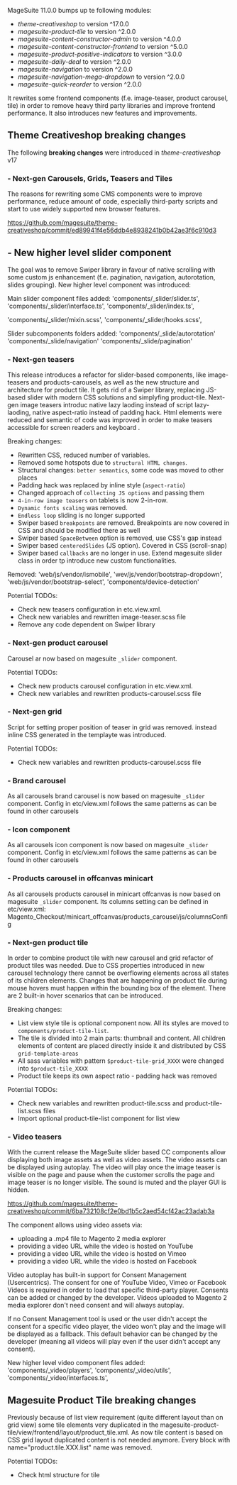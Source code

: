 MageSuite 11.0.0 bumps up te following modules:
* *theme-creativeshop* to version ^17.0.0
* *magesuite-product-tile* to version ^2.0.0
* *magesuite-content-constructor-admin* to version ^4.0.0
* *magesuite-content-constructor-frontend* to version ^5.0.0
* *magesuite-product-positive-indicators* to version ^3.0.0
* *magesuite-daily-deal* to version ^2.0.0
* *magesuite-navigation* to version ^2.0.0
* *magesuite-navigation-mega-dropdown* to version ^2.0.0
* *magesuite-quick-reorder* to version ^2.0.0

It rewrites some frontend components (f.e. image-teaser, product carousel, tile) in order to remove heavy third party libraries and improve frontend performance. It also introduces new features and improvements.

###
## **Theme Creativeshop breaking changes**

The following **breaking changes** were introduced in *theme-creativeshop* v17


### - Next-gen Carousels, Grids, Teasers and Tiles

The reasons for rewriting some CMS components were to improve performance, reduce amount of code, especially third-party scripts and start to use widely supported new browser features.

https://github.com/magesuite/theme-creativeshop/commit/ed89941f4e56ddb4e8938241b0b42ae3f6c910d3

## - New higher level slider component

The goal was to remove Swiper library in favour of native scrolling with some custom js enhancement (f.e. pagination, navigation, autorotation, slides grouping). New higher level component was introduced:

Main slider component files added: 
'components/_slider/slider.ts',
'components/_slider/interface.ts',
'components/_slider/index.ts',

'components/_slider/mixin.scss',
'components/_slider/hooks.scss',

Slider subcomponents folders added: 
'components/_slide/autorotation'
'components/_slide/navigation'
'components/_slide/pagination'

### - Next-gen teasers

This release introduces a refactor for slider-based components, like image-teasers and products-carousels, as well as the new structure and architecture for product tile. It gets rid of a Swiper library, replacing JS-based slider with modern CSS solutions and simplyfing product-tile. Next-gen image teasers introduc native lazy laoding instead of script lazy-laoding, native aspect-ratio instead of padding hack. Html elements were reduced and semantic of code was improved in order to make teasers accessible for screen readers and keyboard .

Breaking changes:
* Rewritten CSS, reduced number of variables.
* Removed some hotspots due to `structural HTML changes`.
* Structural changes: `better semantics`, some code was moved to other places
* Padding hack was replaced by inline style (`aspect-ratio`)
* Changed approach of `collecting JS options` and passing them
* `4-in-row image teasers` on tablets is now 2-in-row.
* `Dynamic fonts scaling` was removed.
* `Endless loop` sliding is no longer supported
* Swiper based `breakpoints` are removed. Breakpoints are now covered in CSS and should be modified there as well
* Swiper based `SpaceBetween` option is removed, use CSS's gap instead
* Swiper based `centeredSlides` (JS option). Covered in CSS (scroll-snap)
* Swiper based `callbacks` are no longer in use. Extend magesuite slider class in order tp introduce new custom functionalities.

Removed: 
'web/js/vendor/ismobile',
'wev/js/vendor/bootstrap-dropdown',
'web/js/vendor/bootstrap-select',
'components/device-detection'

Potential TODOs: 
- Check new teasers configuration in etc.view.xml. 
- Check new variables and rewritten image-teaser.scss file 
- Remove any code dependent on Swiper library 

### - Next-gen product carousel

Carousel ar now based on magesuite `_slider` component.

Potential TODOs: 
- Check new products carousel configuration in etc.view.xml. 
- Check new variables and rewritten products-carousel.scss file 

### - Next-gen grid
Script for setting proper position of teaser in grid was removed. instead inline CSS generated in the templayte was introduced.

Potential TODOs: 
- Check new variables and rewritten products-carousel.scss file 

### - Brand carousel
As all carousels brand carousel is now based on magesuite `_slider` component. Config in etc/view.xml follows the same patterns as can be found in other carousels

### - Icon component
As all carousels icon component is now based on magesuite `_slider` component. Config in etc/view.xml follows the same patterns as can be found in other carousels

### - Products carousel in offcanvas minicart
As all carousels products carousel in minicart offcanvas is now based on magesuite `_slider` component. Its columns setting can be defined in etc/view.xml: Magento_Checkout/minicart_offcanvas/products_carousel/js/columnsConfig

### - Next-gen product tile
In order to combine product tile with new carousel and grid refactor of product tiles was needed. Due to CSS properties introduced in new carousel technology there cannot be overflowing elements across all states of its children elements. Changes that are happening on product tile during mouse hovers must happen within the bounding box of the element. There are 2 built-in hover scenarios that can be introduced.

Breaking changes:
* List view style tile is optional component now. All its styles are moved to `components/product-tile-list`.
* The tile is divided into 2 main parts: thumbnail and content. All children elements of content are placed directly inside it and distributed by CSS `grid-template-areas`
* All sass variables with pattern `$product-tile-grid_XXXX` were changed into `$product-tile_XXXX`
* Product tile keeps its own aspect ratio - padding hack was removed


Potential TODOs: 
- Check new variables and rewritten product-tile.scss and product-tile-list.scss files
- Import optional product-tile-list component for list view

### - Video teasers
With the current release the MageSuite slider based CC components allow displaying both image assets as well as video assets. The video assets can be displayed using autoplay. The video will play once the image teaser is visible on the page and pause when the customer scrolls the page and image teaser is no longer visible. The sound is muted and the player GUI is hidden.

https://github.com/magesuite/theme-creativeshop/commit/6ba732108cf2e0bd1b5c2aed54cf42ac23adab3a

The component allows using video assets via:
- uploading a .mp4 file to Magento 2 media explorer 
- providing a video URL while the video is hosted on YouTube
- providing a video URL while the video is hosted on Vimeo 
- providing a video URL while the video is hosted on Facebook

Video autoplay has built-in support for Consent Management (Usercentrics). The consent for one of YouTube Video, Vimeo or Facebook Videos is required in order to load that specific third-party player. Consents can be added or changed by the developer. Videos uploaded to Magento 2 media explorer don't need consent and will always autoplay.

If no Consent Management tool is used or the user didn't accept the consent for a specific video player, the video won't play and the image will be displayed as a fallback. This default behavior can be changed by the developer (meaning all videos will play even if the user didn't accept any consent).

New higher level video component files added: 
'components/_video/players',
'components/_video/utils',
'components/_video/interfaces.ts',


###
## **Magesuite Product Tile breaking changes**

Previously because of list view requirement (quite different layout than on grid view) some tile elements very duplicated in the magesuite-product-tile/view/frontend/layout/product_tile.xml. As now tile content is based on CSS grid layout duplicated content is not needed anymore. Every block with name="product.tile.XXX.list" name was removed.

Potential TODOs: 
- Check html structure for tile
